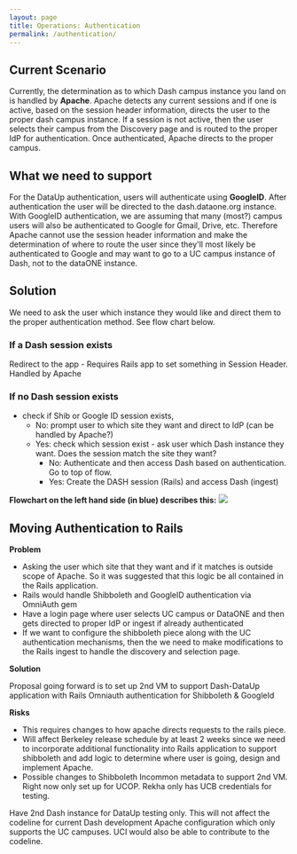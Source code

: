 ```yaml
---
layout: page
title: Operations: Authentication
permalink: /authentication/
---
```


## Current Scenario

Currently, the determination as to which Dash campus instance you land on is handled by **Apache**.  Apache detects any current sessions and if one is active, based on the session header information, directs the user to the proper dash campus instance.  If a session is not active, then the user selects their campus from the Discovery page and is routed to the proper IdP for authentication.  Once authenticated, Apache directs to the proper campus.

## What we need to support

For the DataUp authentication, users will authenticate using **GoogleID**.  After authentication the user will be directed to the dash.dataone.org instance. With GoogleID authentication, we are assuming that many (most?) campus users will also be authenticated to Google for Gmail, Drive, etc.  Therefore Apache cannot use the session header information and make the determination of where to route the user since they'll most likely be authenticated to Google and may want to go to a UC campus instance of Dash, not to the dataONE instance.  

## Solution

We need to ask the user which instance they would like and direct them to the proper authentication method. See flow chart below.

### If a Dash session exists

Redirect to the app - Requires Rails app to set something in Session Header.  Handled by Apache

### If no Dash session exists 

* check if Shib or Google ID session exists, 
  * No: prompt user to which site they want and direct to IdP  (can be handled by Apache?) 
  * Yes: check which session exist - ask user which Dash instance they want. Does the session match the site they want?  
    * No: Authenticate and then access Dash based on authentication.  Go to top of flow.
    * Yes: Create the DASH session (Rails) and access Dash (ingest)


**Flowchart on the left hand side (in blue) describes this:**
![](https://raw.githubusercontent.com/CDLUC3/dashdocs/master/authentication-flow-chart.jpg)

## Moving Authentication to Rails

**Problem**

* Asking the user which site that they want and if it matches is outside scope of Apache.  So it was suggested that this logic be all contained in the Rails application.  
* Rails would handle Shibboleth and GoogleID authentication via OmniAuth gem
* Have a login page where user selects UC campus or DataONE and then gets directed to proper IdP or ingest if already authenticated
* If we want to configure the shibboleth piece along with the UC authentication mechanisms, then the we need to make modifications to the Rails ingest to handle the discovery and selection page.

**Solution**

Proposal going forward is to set up 2nd VM to support Dash-DataUp application with Rails Omniauth authentication for Shibboleth & GoogleId

**Risks**

+ This requires changes to how apache directs requests to the rails piece.  
+ Will affect Berkeley release schedule by at least 2 weeks since we need to incorporate additional functionality into Rails application to support shibboleth and add logic to determine where user is going, design and implement Apache.
+ Possible changes to Shibboleth Incommon metadata to support 2nd VM.  Right now only set up for UCOP.  Rekha only has UCB credentials for testing.

Have 2nd Dash instance for DataUp testing only.   This will not affect the codeline for current Dash development Apache configuration which only supports the UC campuses.  UCI would also be able to contribute to the codeline.  

